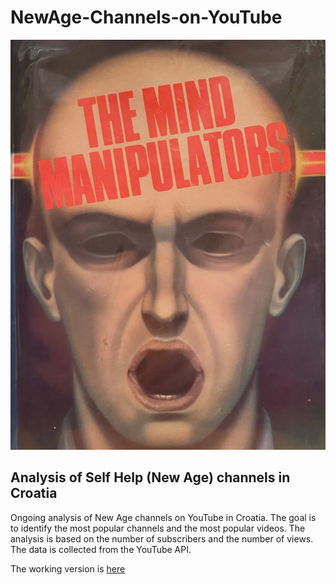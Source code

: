 # NewAge-Channels-on-YouTube

![Viz](photo.jpg)



## Analysis of Self Help (New Age) channels in Croatia

Ongoing analysis of New Age channels on YouTube in Croatia.
The goal is to identify the most popular channels and the most popular videos. 
The analysis is based on the number of subscribers and the number of views.
The data is collected from the YouTube API.

The working version is [here](https://raw.githack.com/lusiki/NewAge-Channels-on-YouTube/main/Analysis.html)
